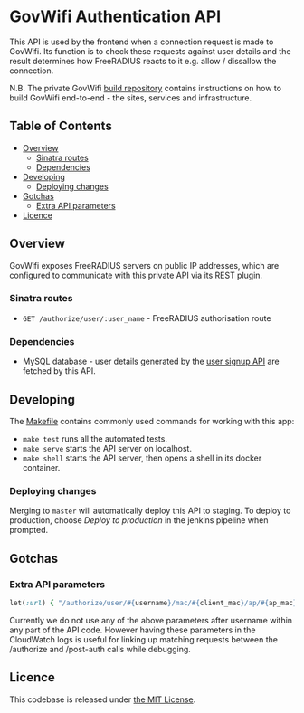 # GovWifi Authentication API

This API is used by the frontend when a connection request is made to GovWifi.
Its function is to check these requests against user details and the result determines how FreeRADIUS reacts to it e.g. allow / dissallow the connection.

N.B. The private GovWifi [build repository][build-repo] contains instructions on how to build GovWifi end-to-end - the sites, services and infrastructure.

## Table of Contents

* [Overview](#overview)
  * [Sinatra routes](#sinatra-routes)
  * [Dependencies](#dependencies)
* [Developing](#developing)
  * [Deploying changes](#deploying-changes)
* [Gotchas](#gotchas)
  * [Extra API parameters](#extra-API-parameters)
* [Licence](#licence)

## Overview

GovWifi exposes FreeRADIUS servers on public IP addresses, which are configured
to communicate with this private API via its REST plugin.

### Sinatra routes

* `GET /authorize/user/:user_name`  - FreeRADIUS authorisation route

### Dependencies

* MySQL database - user details generated by the [user signup API][user-signup-api]
  are fetched by this API.

## Developing

The [Makefile][makefile] contains commonly used commands for working with this app:

* `make test` runs all the automated tests.
* `make serve` starts the API server on localhost.
* `make shell` starts the API server, then opens a shell in its docker container.

### Deploying changes

Merging to `master` will automatically deploy this API to staging.
To deploy to production, choose _Deploy to production_ in the jenkins pipeline when prompted.

## Gotchas

### Extra API parameters

```ruby
let(:url) { "/authorize/user/#{username}/mac/#{client_mac}/ap/#{ap_mac}/site/#{ap_ip_address}/apg/#{ap_aruba_name}/mdn/#{ap_meraki_name}" }
```

Currently we do not use any of the above parameters after username
within any part of the API code. However having these parameters in the
CloudWatch logs is useful for linking up matching requests between the
/authorize and /post-auth calls while debugging.

## Licence

This codebase is released under [the MIT License][mit].

[mit]: LICENCE
[build-repo]:https://github.com/alphagov/govwifi-build
[user-signup-api]: https://github.com/alphagov/govwifi-user-signup-api/pull/33
[makefile]: https://github.com/alphagov/govwifi-authentication-api/blob/master/Makefile
